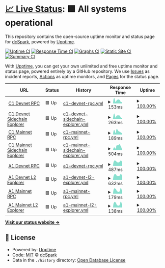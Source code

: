 # [📈 Live Status](https://dcSpark.github.io/uptime): <!--live status--> **🟩 All systems operational**

This repository contains the open-source uptime monitor and status page for [dcSpark](https://dcspark.io), powered by [Upptime](https://github.com/upptime/upptime).

[![Uptime CI](https://github.com/dcSpark/uptime/workflows/Uptime%20CI/badge.svg)](https://github.com/dcSpark/uptime/actions?query=workflow%3A%22Uptime+CI%22)
[![Response Time CI](https://github.com/dcSpark/uptime/workflows/Response%20Time%20CI/badge.svg)](https://github.com/dcSpark/uptime/actions?query=workflow%3A%22Response+Time+CI%22)
[![Graphs CI](https://github.com/dcSpark/uptime/workflows/Graphs%20CI/badge.svg)](https://github.com/dcSpark/uptime/actions?query=workflow%3A%22Graphs+CI%22)
[![Static Site CI](https://github.com/dcSpark/uptime/workflows/Static%20Site%20CI/badge.svg)](https://github.com/dcSpark/uptime/actions?query=workflow%3A%22Static+Site+CI%22)
[![Summary CI](https://github.com/dcSpark/uptime/workflows/Summary%20CI/badge.svg)](https://github.com/dcSpark/uptime/actions?query=workflow%3A%22Summary+CI%22)

With [Upptime](https://upptime.js.org), you can get your own unlimited and free uptime monitor and status page, powered entirely by a GitHub repository. We use [Issues](https://github.com/dcSpark/uptime/issues) as incident reports, [Actions](https://github.com/dcSpark/uptime/actions) as uptime monitors, and [Pages](https://dcSpark.github.io/uptime) for the status page.

<!--start: status pages-->
<!-- This summary is generated by Upptime (https://github.com/upptime/upptime) -->
<!-- Do not edit this manually, your changes will be overwritten -->
<!-- prettier-ignore -->
| URL | Status | History | Response Time | Uptime |
| --- | ------ | ------- | ------------- | ------ |
| <img alt="" src="https://icons.duckduckgo.com/ip3/rpc-devnet-cardano-evm.c1.milkomeda.com.ico" height="13"> [C1 Devnet RPC](https://rpc-devnet-cardano-evm.c1.milkomeda.com/liveness) | 🟩 Up | [c1-devnet-rpc.yml](https://github.com/dcSpark/uptime/commits/HEAD/history/c1-devnet-rpc.yml) | <details><summary><img alt="Response time graph" src="./graphs/c1-devnet-rpc/response-time-week.png" height="20"> 153ms</summary><br><a href="https://dcSpark.github.io/uptime/history/c1-devnet-rpc"><img alt="Response time 695" src="https://img.shields.io/endpoint?url=https%3A%2F%2Fraw.githubusercontent.com%2FdcSpark%2Fuptime%2FHEAD%2Fapi%2Fc1-devnet-rpc%2Fresponse-time.json"></a><br><a href="https://dcSpark.github.io/uptime/history/c1-devnet-rpc"><img alt="24-hour response time 153" src="https://img.shields.io/endpoint?url=https%3A%2F%2Fraw.githubusercontent.com%2FdcSpark%2Fuptime%2FHEAD%2Fapi%2Fc1-devnet-rpc%2Fresponse-time-day.json"></a><br><a href="https://dcSpark.github.io/uptime/history/c1-devnet-rpc"><img alt="7-day response time 153" src="https://img.shields.io/endpoint?url=https%3A%2F%2Fraw.githubusercontent.com%2FdcSpark%2Fuptime%2FHEAD%2Fapi%2Fc1-devnet-rpc%2Fresponse-time-week.json"></a><br><a href="https://dcSpark.github.io/uptime/history/c1-devnet-rpc"><img alt="30-day response time 180" src="https://img.shields.io/endpoint?url=https%3A%2F%2Fraw.githubusercontent.com%2FdcSpark%2Fuptime%2FHEAD%2Fapi%2Fc1-devnet-rpc%2Fresponse-time-month.json"></a><br><a href="https://dcSpark.github.io/uptime/history/c1-devnet-rpc"><img alt="1-year response time 695" src="https://img.shields.io/endpoint?url=https%3A%2F%2Fraw.githubusercontent.com%2FdcSpark%2Fuptime%2FHEAD%2Fapi%2Fc1-devnet-rpc%2Fresponse-time-year.json"></a></details> | <details><summary><a href="https://dcSpark.github.io/uptime/history/c1-devnet-rpc">100.00%</a></summary><a href="https://dcSpark.github.io/uptime/history/c1-devnet-rpc"><img alt="All-time uptime 99.83%" src="https://img.shields.io/endpoint?url=https%3A%2F%2Fraw.githubusercontent.com%2FdcSpark%2Fuptime%2FHEAD%2Fapi%2Fc1-devnet-rpc%2Fuptime.json"></a><br><a href="https://dcSpark.github.io/uptime/history/c1-devnet-rpc"><img alt="24-hour uptime 100.00%" src="https://img.shields.io/endpoint?url=https%3A%2F%2Fraw.githubusercontent.com%2FdcSpark%2Fuptime%2FHEAD%2Fapi%2Fc1-devnet-rpc%2Fuptime-day.json"></a><br><a href="https://dcSpark.github.io/uptime/history/c1-devnet-rpc"><img alt="7-day uptime 100.00%" src="https://img.shields.io/endpoint?url=https%3A%2F%2Fraw.githubusercontent.com%2FdcSpark%2Fuptime%2FHEAD%2Fapi%2Fc1-devnet-rpc%2Fuptime-week.json"></a><br><a href="https://dcSpark.github.io/uptime/history/c1-devnet-rpc"><img alt="30-day uptime 100.00%" src="https://img.shields.io/endpoint?url=https%3A%2F%2Fraw.githubusercontent.com%2FdcSpark%2Fuptime%2FHEAD%2Fapi%2Fc1-devnet-rpc%2Fuptime-month.json"></a><br><a href="https://dcSpark.github.io/uptime/history/c1-devnet-rpc"><img alt="1-year uptime 99.83%" src="https://img.shields.io/endpoint?url=https%3A%2F%2Fraw.githubusercontent.com%2FdcSpark%2Fuptime%2FHEAD%2Fapi%2Fc1-devnet-rpc%2Fuptime-year.json"></a></details>
| <img alt="" src="https://icons.duckduckgo.com/ip3/explorer-devnet-cardano-evm.c1.milkomeda.com.ico" height="13"> [C1 Devnet Sidechain Explorer](https://explorer-devnet-cardano-evm.c1.milkomeda.com) | 🟩 Up | [c1-devnet-sidechain-explorer.yml](https://github.com/dcSpark/uptime/commits/HEAD/history/c1-devnet-sidechain-explorer.yml) | <details><summary><img alt="Response time graph" src="./graphs/c1-devnet-sidechain-explorer/response-time-week.png" height="20"> 263ms</summary><br><a href="https://dcSpark.github.io/uptime/history/c1-devnet-sidechain-explorer"><img alt="Response time 284" src="https://img.shields.io/endpoint?url=https%3A%2F%2Fraw.githubusercontent.com%2FdcSpark%2Fuptime%2FHEAD%2Fapi%2Fc1-devnet-sidechain-explorer%2Fresponse-time.json"></a><br><a href="https://dcSpark.github.io/uptime/history/c1-devnet-sidechain-explorer"><img alt="24-hour response time 263" src="https://img.shields.io/endpoint?url=https%3A%2F%2Fraw.githubusercontent.com%2FdcSpark%2Fuptime%2FHEAD%2Fapi%2Fc1-devnet-sidechain-explorer%2Fresponse-time-day.json"></a><br><a href="https://dcSpark.github.io/uptime/history/c1-devnet-sidechain-explorer"><img alt="7-day response time 263" src="https://img.shields.io/endpoint?url=https%3A%2F%2Fraw.githubusercontent.com%2FdcSpark%2Fuptime%2FHEAD%2Fapi%2Fc1-devnet-sidechain-explorer%2Fresponse-time-week.json"></a><br><a href="https://dcSpark.github.io/uptime/history/c1-devnet-sidechain-explorer"><img alt="30-day response time 240" src="https://img.shields.io/endpoint?url=https%3A%2F%2Fraw.githubusercontent.com%2FdcSpark%2Fuptime%2FHEAD%2Fapi%2Fc1-devnet-sidechain-explorer%2Fresponse-time-month.json"></a><br><a href="https://dcSpark.github.io/uptime/history/c1-devnet-sidechain-explorer"><img alt="1-year response time 284" src="https://img.shields.io/endpoint?url=https%3A%2F%2Fraw.githubusercontent.com%2FdcSpark%2Fuptime%2FHEAD%2Fapi%2Fc1-devnet-sidechain-explorer%2Fresponse-time-year.json"></a></details> | <details><summary><a href="https://dcSpark.github.io/uptime/history/c1-devnet-sidechain-explorer">100.00%</a></summary><a href="https://dcSpark.github.io/uptime/history/c1-devnet-sidechain-explorer"><img alt="All-time uptime 99.70%" src="https://img.shields.io/endpoint?url=https%3A%2F%2Fraw.githubusercontent.com%2FdcSpark%2Fuptime%2FHEAD%2Fapi%2Fc1-devnet-sidechain-explorer%2Fuptime.json"></a><br><a href="https://dcSpark.github.io/uptime/history/c1-devnet-sidechain-explorer"><img alt="24-hour uptime 100.00%" src="https://img.shields.io/endpoint?url=https%3A%2F%2Fraw.githubusercontent.com%2FdcSpark%2Fuptime%2FHEAD%2Fapi%2Fc1-devnet-sidechain-explorer%2Fuptime-day.json"></a><br><a href="https://dcSpark.github.io/uptime/history/c1-devnet-sidechain-explorer"><img alt="7-day uptime 100.00%" src="https://img.shields.io/endpoint?url=https%3A%2F%2Fraw.githubusercontent.com%2FdcSpark%2Fuptime%2FHEAD%2Fapi%2Fc1-devnet-sidechain-explorer%2Fuptime-week.json"></a><br><a href="https://dcSpark.github.io/uptime/history/c1-devnet-sidechain-explorer"><img alt="30-day uptime 100.00%" src="https://img.shields.io/endpoint?url=https%3A%2F%2Fraw.githubusercontent.com%2FdcSpark%2Fuptime%2FHEAD%2Fapi%2Fc1-devnet-sidechain-explorer%2Fuptime-month.json"></a><br><a href="https://dcSpark.github.io/uptime/history/c1-devnet-sidechain-explorer"><img alt="1-year uptime 99.70%" src="https://img.shields.io/endpoint?url=https%3A%2F%2Fraw.githubusercontent.com%2FdcSpark%2Fuptime%2FHEAD%2Fapi%2Fc1-devnet-sidechain-explorer%2Fuptime-year.json"></a></details>
| <img alt="" src="https://icons.duckduckgo.com/ip3/rpc-mainnet-cardano-evm.c1.milkomeda.com.ico" height="13"> [C1 Mainnet RPC](https://rpc-mainnet-cardano-evm.c1.milkomeda.com/liveness) | 🟩 Up | [c1-mainnet-rpc.yml](https://github.com/dcSpark/uptime/commits/HEAD/history/c1-mainnet-rpc.yml) | <details><summary><img alt="Response time graph" src="./graphs/c1-mainnet-rpc/response-time-week.png" height="20"> 189ms</summary><br><a href="https://dcSpark.github.io/uptime/history/c1-mainnet-rpc"><img alt="Response time 234" src="https://img.shields.io/endpoint?url=https%3A%2F%2Fraw.githubusercontent.com%2FdcSpark%2Fuptime%2FHEAD%2Fapi%2Fc1-mainnet-rpc%2Fresponse-time.json"></a><br><a href="https://dcSpark.github.io/uptime/history/c1-mainnet-rpc"><img alt="24-hour response time 189" src="https://img.shields.io/endpoint?url=https%3A%2F%2Fraw.githubusercontent.com%2FdcSpark%2Fuptime%2FHEAD%2Fapi%2Fc1-mainnet-rpc%2Fresponse-time-day.json"></a><br><a href="https://dcSpark.github.io/uptime/history/c1-mainnet-rpc"><img alt="7-day response time 189" src="https://img.shields.io/endpoint?url=https%3A%2F%2Fraw.githubusercontent.com%2FdcSpark%2Fuptime%2FHEAD%2Fapi%2Fc1-mainnet-rpc%2Fresponse-time-week.json"></a><br><a href="https://dcSpark.github.io/uptime/history/c1-mainnet-rpc"><img alt="30-day response time 230" src="https://img.shields.io/endpoint?url=https%3A%2F%2Fraw.githubusercontent.com%2FdcSpark%2Fuptime%2FHEAD%2Fapi%2Fc1-mainnet-rpc%2Fresponse-time-month.json"></a><br><a href="https://dcSpark.github.io/uptime/history/c1-mainnet-rpc"><img alt="1-year response time 234" src="https://img.shields.io/endpoint?url=https%3A%2F%2Fraw.githubusercontent.com%2FdcSpark%2Fuptime%2FHEAD%2Fapi%2Fc1-mainnet-rpc%2Fresponse-time-year.json"></a></details> | <details><summary><a href="https://dcSpark.github.io/uptime/history/c1-mainnet-rpc">100.00%</a></summary><a href="https://dcSpark.github.io/uptime/history/c1-mainnet-rpc"><img alt="All-time uptime 100.00%" src="https://img.shields.io/endpoint?url=https%3A%2F%2Fraw.githubusercontent.com%2FdcSpark%2Fuptime%2FHEAD%2Fapi%2Fc1-mainnet-rpc%2Fuptime.json"></a><br><a href="https://dcSpark.github.io/uptime/history/c1-mainnet-rpc"><img alt="24-hour uptime 100.00%" src="https://img.shields.io/endpoint?url=https%3A%2F%2Fraw.githubusercontent.com%2FdcSpark%2Fuptime%2FHEAD%2Fapi%2Fc1-mainnet-rpc%2Fuptime-day.json"></a><br><a href="https://dcSpark.github.io/uptime/history/c1-mainnet-rpc"><img alt="7-day uptime 100.00%" src="https://img.shields.io/endpoint?url=https%3A%2F%2Fraw.githubusercontent.com%2FdcSpark%2Fuptime%2FHEAD%2Fapi%2Fc1-mainnet-rpc%2Fuptime-week.json"></a><br><a href="https://dcSpark.github.io/uptime/history/c1-mainnet-rpc"><img alt="30-day uptime 100.00%" src="https://img.shields.io/endpoint?url=https%3A%2F%2Fraw.githubusercontent.com%2FdcSpark%2Fuptime%2FHEAD%2Fapi%2Fc1-mainnet-rpc%2Fuptime-month.json"></a><br><a href="https://dcSpark.github.io/uptime/history/c1-mainnet-rpc"><img alt="1-year uptime 100.00%" src="https://img.shields.io/endpoint?url=https%3A%2F%2Fraw.githubusercontent.com%2FdcSpark%2Fuptime%2FHEAD%2Fapi%2Fc1-mainnet-rpc%2Fuptime-year.json"></a></details>
| <img alt="" src="https://icons.duckduckgo.com/ip3/explorer-mainnet-cardano-evm.c1.milkomeda.com.ico" height="13"> [C1 Mainnet Sidechain Explorer](https://explorer-mainnet-cardano-evm.c1.milkomeda.com) | 🟩 Up | [c1-mainnet-sidechain-explorer.yml](https://github.com/dcSpark/uptime/commits/HEAD/history/c1-mainnet-sidechain-explorer.yml) | <details><summary><img alt="Response time graph" src="./graphs/c1-mainnet-sidechain-explorer/response-time-week.png" height="20"> 504ms</summary><br><a href="https://dcSpark.github.io/uptime/history/c1-mainnet-sidechain-explorer"><img alt="Response time 450" src="https://img.shields.io/endpoint?url=https%3A%2F%2Fraw.githubusercontent.com%2FdcSpark%2Fuptime%2FHEAD%2Fapi%2Fc1-mainnet-sidechain-explorer%2Fresponse-time.json"></a><br><a href="https://dcSpark.github.io/uptime/history/c1-mainnet-sidechain-explorer"><img alt="24-hour response time 504" src="https://img.shields.io/endpoint?url=https%3A%2F%2Fraw.githubusercontent.com%2FdcSpark%2Fuptime%2FHEAD%2Fapi%2Fc1-mainnet-sidechain-explorer%2Fresponse-time-day.json"></a><br><a href="https://dcSpark.github.io/uptime/history/c1-mainnet-sidechain-explorer"><img alt="7-day response time 504" src="https://img.shields.io/endpoint?url=https%3A%2F%2Fraw.githubusercontent.com%2FdcSpark%2Fuptime%2FHEAD%2Fapi%2Fc1-mainnet-sidechain-explorer%2Fresponse-time-week.json"></a><br><a href="https://dcSpark.github.io/uptime/history/c1-mainnet-sidechain-explorer"><img alt="30-day response time 572" src="https://img.shields.io/endpoint?url=https%3A%2F%2Fraw.githubusercontent.com%2FdcSpark%2Fuptime%2FHEAD%2Fapi%2Fc1-mainnet-sidechain-explorer%2Fresponse-time-month.json"></a><br><a href="https://dcSpark.github.io/uptime/history/c1-mainnet-sidechain-explorer"><img alt="1-year response time 450" src="https://img.shields.io/endpoint?url=https%3A%2F%2Fraw.githubusercontent.com%2FdcSpark%2Fuptime%2FHEAD%2Fapi%2Fc1-mainnet-sidechain-explorer%2Fresponse-time-year.json"></a></details> | <details><summary><a href="https://dcSpark.github.io/uptime/history/c1-mainnet-sidechain-explorer">100.00%</a></summary><a href="https://dcSpark.github.io/uptime/history/c1-mainnet-sidechain-explorer"><img alt="All-time uptime 100.00%" src="https://img.shields.io/endpoint?url=https%3A%2F%2Fraw.githubusercontent.com%2FdcSpark%2Fuptime%2FHEAD%2Fapi%2Fc1-mainnet-sidechain-explorer%2Fuptime.json"></a><br><a href="https://dcSpark.github.io/uptime/history/c1-mainnet-sidechain-explorer"><img alt="24-hour uptime 100.00%" src="https://img.shields.io/endpoint?url=https%3A%2F%2Fraw.githubusercontent.com%2FdcSpark%2Fuptime%2FHEAD%2Fapi%2Fc1-mainnet-sidechain-explorer%2Fuptime-day.json"></a><br><a href="https://dcSpark.github.io/uptime/history/c1-mainnet-sidechain-explorer"><img alt="7-day uptime 100.00%" src="https://img.shields.io/endpoint?url=https%3A%2F%2Fraw.githubusercontent.com%2FdcSpark%2Fuptime%2FHEAD%2Fapi%2Fc1-mainnet-sidechain-explorer%2Fuptime-week.json"></a><br><a href="https://dcSpark.github.io/uptime/history/c1-mainnet-sidechain-explorer"><img alt="30-day uptime 100.00%" src="https://img.shields.io/endpoint?url=https%3A%2F%2Fraw.githubusercontent.com%2FdcSpark%2Fuptime%2FHEAD%2Fapi%2Fc1-mainnet-sidechain-explorer%2Fuptime-month.json"></a><br><a href="https://dcSpark.github.io/uptime/history/c1-mainnet-sidechain-explorer"><img alt="1-year uptime 100.00%" src="https://img.shields.io/endpoint?url=https%3A%2F%2Fraw.githubusercontent.com%2FdcSpark%2Fuptime%2FHEAD%2Fapi%2Fc1-mainnet-sidechain-explorer%2Fuptime-year.json"></a></details>
| <img alt="" src="https://icons.duckduckgo.com/ip3/rpc-devnet-algorand-rollup.a1.milkomeda.com.ico" height="13"> [A1 Devnet RPC](https://rpc-devnet-algorand-rollup.a1.milkomeda.com) | 🟩 Up | [a1-devnet-rpc.yml](https://github.com/dcSpark/uptime/commits/HEAD/history/a1-devnet-rpc.yml) | <details><summary><img alt="Response time graph" src="./graphs/a1-devnet-rpc/response-time-week.png" height="20"> 487ms</summary><br><a href="https://dcSpark.github.io/uptime/history/a1-devnet-rpc"><img alt="Response time 487" src="https://img.shields.io/endpoint?url=https%3A%2F%2Fraw.githubusercontent.com%2FdcSpark%2Fuptime%2FHEAD%2Fapi%2Fa1-devnet-rpc%2Fresponse-time.json"></a><br><a href="https://dcSpark.github.io/uptime/history/a1-devnet-rpc"><img alt="24-hour response time 487" src="https://img.shields.io/endpoint?url=https%3A%2F%2Fraw.githubusercontent.com%2FdcSpark%2Fuptime%2FHEAD%2Fapi%2Fa1-devnet-rpc%2Fresponse-time-day.json"></a><br><a href="https://dcSpark.github.io/uptime/history/a1-devnet-rpc"><img alt="7-day response time 487" src="https://img.shields.io/endpoint?url=https%3A%2F%2Fraw.githubusercontent.com%2FdcSpark%2Fuptime%2FHEAD%2Fapi%2Fa1-devnet-rpc%2Fresponse-time-week.json"></a><br><a href="https://dcSpark.github.io/uptime/history/a1-devnet-rpc"><img alt="30-day response time 487" src="https://img.shields.io/endpoint?url=https%3A%2F%2Fraw.githubusercontent.com%2FdcSpark%2Fuptime%2FHEAD%2Fapi%2Fa1-devnet-rpc%2Fresponse-time-month.json"></a><br><a href="https://dcSpark.github.io/uptime/history/a1-devnet-rpc"><img alt="1-year response time 487" src="https://img.shields.io/endpoint?url=https%3A%2F%2Fraw.githubusercontent.com%2FdcSpark%2Fuptime%2FHEAD%2Fapi%2Fa1-devnet-rpc%2Fresponse-time-year.json"></a></details> | <details><summary><a href="https://dcSpark.github.io/uptime/history/a1-devnet-rpc">100.00%</a></summary><a href="https://dcSpark.github.io/uptime/history/a1-devnet-rpc"><img alt="All-time uptime 100.00%" src="https://img.shields.io/endpoint?url=https%3A%2F%2Fraw.githubusercontent.com%2FdcSpark%2Fuptime%2FHEAD%2Fapi%2Fa1-devnet-rpc%2Fuptime.json"></a><br><a href="https://dcSpark.github.io/uptime/history/a1-devnet-rpc"><img alt="24-hour uptime 100.00%" src="https://img.shields.io/endpoint?url=https%3A%2F%2Fraw.githubusercontent.com%2FdcSpark%2Fuptime%2FHEAD%2Fapi%2Fa1-devnet-rpc%2Fuptime-day.json"></a><br><a href="https://dcSpark.github.io/uptime/history/a1-devnet-rpc"><img alt="7-day uptime 100.00%" src="https://img.shields.io/endpoint?url=https%3A%2F%2Fraw.githubusercontent.com%2FdcSpark%2Fuptime%2FHEAD%2Fapi%2Fa1-devnet-rpc%2Fuptime-week.json"></a><br><a href="https://dcSpark.github.io/uptime/history/a1-devnet-rpc"><img alt="30-day uptime 100.00%" src="https://img.shields.io/endpoint?url=https%3A%2F%2Fraw.githubusercontent.com%2FdcSpark%2Fuptime%2FHEAD%2Fapi%2Fa1-devnet-rpc%2Fuptime-month.json"></a><br><a href="https://dcSpark.github.io/uptime/history/a1-devnet-rpc"><img alt="1-year uptime 100.00%" src="https://img.shields.io/endpoint?url=https%3A%2F%2Fraw.githubusercontent.com%2FdcSpark%2Fuptime%2FHEAD%2Fapi%2Fa1-devnet-rpc%2Fuptime-year.json"></a></details>
| <img alt="" src="https://icons.duckduckgo.com/ip3/explorer-devnet-algorand-rollup.a1.milkomeda.com.ico" height="13"> [A1 Devnet L2 Explorer](https://explorer-devnet-algorand-rollup.a1.milkomeda.com) | 🟩 Up | [a1-devnet-l2-explorer.yml](https://github.com/dcSpark/uptime/commits/HEAD/history/a1-devnet-l2-explorer.yml) | <details><summary><img alt="Response time graph" src="./graphs/a1-devnet-l2-explorer/response-time-week.png" height="20"> 632ms</summary><br><a href="https://dcSpark.github.io/uptime/history/a1-devnet-l2-explorer"><img alt="Response time 632" src="https://img.shields.io/endpoint?url=https%3A%2F%2Fraw.githubusercontent.com%2FdcSpark%2Fuptime%2FHEAD%2Fapi%2Fa1-devnet-l2-explorer%2Fresponse-time.json"></a><br><a href="https://dcSpark.github.io/uptime/history/a1-devnet-l2-explorer"><img alt="24-hour response time 632" src="https://img.shields.io/endpoint?url=https%3A%2F%2Fraw.githubusercontent.com%2FdcSpark%2Fuptime%2FHEAD%2Fapi%2Fa1-devnet-l2-explorer%2Fresponse-time-day.json"></a><br><a href="https://dcSpark.github.io/uptime/history/a1-devnet-l2-explorer"><img alt="7-day response time 632" src="https://img.shields.io/endpoint?url=https%3A%2F%2Fraw.githubusercontent.com%2FdcSpark%2Fuptime%2FHEAD%2Fapi%2Fa1-devnet-l2-explorer%2Fresponse-time-week.json"></a><br><a href="https://dcSpark.github.io/uptime/history/a1-devnet-l2-explorer"><img alt="30-day response time 632" src="https://img.shields.io/endpoint?url=https%3A%2F%2Fraw.githubusercontent.com%2FdcSpark%2Fuptime%2FHEAD%2Fapi%2Fa1-devnet-l2-explorer%2Fresponse-time-month.json"></a><br><a href="https://dcSpark.github.io/uptime/history/a1-devnet-l2-explorer"><img alt="1-year response time 632" src="https://img.shields.io/endpoint?url=https%3A%2F%2Fraw.githubusercontent.com%2FdcSpark%2Fuptime%2FHEAD%2Fapi%2Fa1-devnet-l2-explorer%2Fresponse-time-year.json"></a></details> | <details><summary><a href="https://dcSpark.github.io/uptime/history/a1-devnet-l2-explorer">100.00%</a></summary><a href="https://dcSpark.github.io/uptime/history/a1-devnet-l2-explorer"><img alt="All-time uptime 100.00%" src="https://img.shields.io/endpoint?url=https%3A%2F%2Fraw.githubusercontent.com%2FdcSpark%2Fuptime%2FHEAD%2Fapi%2Fa1-devnet-l2-explorer%2Fuptime.json"></a><br><a href="https://dcSpark.github.io/uptime/history/a1-devnet-l2-explorer"><img alt="24-hour uptime 100.00%" src="https://img.shields.io/endpoint?url=https%3A%2F%2Fraw.githubusercontent.com%2FdcSpark%2Fuptime%2FHEAD%2Fapi%2Fa1-devnet-l2-explorer%2Fuptime-day.json"></a><br><a href="https://dcSpark.github.io/uptime/history/a1-devnet-l2-explorer"><img alt="7-day uptime 100.00%" src="https://img.shields.io/endpoint?url=https%3A%2F%2Fraw.githubusercontent.com%2FdcSpark%2Fuptime%2FHEAD%2Fapi%2Fa1-devnet-l2-explorer%2Fuptime-week.json"></a><br><a href="https://dcSpark.github.io/uptime/history/a1-devnet-l2-explorer"><img alt="30-day uptime 100.00%" src="https://img.shields.io/endpoint?url=https%3A%2F%2Fraw.githubusercontent.com%2FdcSpark%2Fuptime%2FHEAD%2Fapi%2Fa1-devnet-l2-explorer%2Fuptime-month.json"></a><br><a href="https://dcSpark.github.io/uptime/history/a1-devnet-l2-explorer"><img alt="1-year uptime 100.00%" src="https://img.shields.io/endpoint?url=https%3A%2F%2Fraw.githubusercontent.com%2FdcSpark%2Fuptime%2FHEAD%2Fapi%2Fa1-devnet-l2-explorer%2Fuptime-year.json"></a></details>
| <img alt="" src="https://icons.duckduckgo.com/ip3/rpc-mainnet-algorand-rollup.a1.milkomeda.com.ico" height="13"> [A1 Mainnet RPC](https://rpc-mainnet-algorand-rollup.a1.milkomeda.com) | 🟩 Up | [a1-mainnet-rpc.yml](https://github.com/dcSpark/uptime/commits/HEAD/history/a1-mainnet-rpc.yml) | <details><summary><img alt="Response time graph" src="./graphs/a1-mainnet-rpc/response-time-week.png" height="20"> 179ms</summary><br><a href="https://dcSpark.github.io/uptime/history/a1-mainnet-rpc"><img alt="Response time 179" src="https://img.shields.io/endpoint?url=https%3A%2F%2Fraw.githubusercontent.com%2FdcSpark%2Fuptime%2FHEAD%2Fapi%2Fa1-mainnet-rpc%2Fresponse-time.json"></a><br><a href="https://dcSpark.github.io/uptime/history/a1-mainnet-rpc"><img alt="24-hour response time 179" src="https://img.shields.io/endpoint?url=https%3A%2F%2Fraw.githubusercontent.com%2FdcSpark%2Fuptime%2FHEAD%2Fapi%2Fa1-mainnet-rpc%2Fresponse-time-day.json"></a><br><a href="https://dcSpark.github.io/uptime/history/a1-mainnet-rpc"><img alt="7-day response time 179" src="https://img.shields.io/endpoint?url=https%3A%2F%2Fraw.githubusercontent.com%2FdcSpark%2Fuptime%2FHEAD%2Fapi%2Fa1-mainnet-rpc%2Fresponse-time-week.json"></a><br><a href="https://dcSpark.github.io/uptime/history/a1-mainnet-rpc"><img alt="30-day response time 179" src="https://img.shields.io/endpoint?url=https%3A%2F%2Fraw.githubusercontent.com%2FdcSpark%2Fuptime%2FHEAD%2Fapi%2Fa1-mainnet-rpc%2Fresponse-time-month.json"></a><br><a href="https://dcSpark.github.io/uptime/history/a1-mainnet-rpc"><img alt="1-year response time 179" src="https://img.shields.io/endpoint?url=https%3A%2F%2Fraw.githubusercontent.com%2FdcSpark%2Fuptime%2FHEAD%2Fapi%2Fa1-mainnet-rpc%2Fresponse-time-year.json"></a></details> | <details><summary><a href="https://dcSpark.github.io/uptime/history/a1-mainnet-rpc">100.00%</a></summary><a href="https://dcSpark.github.io/uptime/history/a1-mainnet-rpc"><img alt="All-time uptime 100.00%" src="https://img.shields.io/endpoint?url=https%3A%2F%2Fraw.githubusercontent.com%2FdcSpark%2Fuptime%2FHEAD%2Fapi%2Fa1-mainnet-rpc%2Fuptime.json"></a><br><a href="https://dcSpark.github.io/uptime/history/a1-mainnet-rpc"><img alt="24-hour uptime 100.00%" src="https://img.shields.io/endpoint?url=https%3A%2F%2Fraw.githubusercontent.com%2FdcSpark%2Fuptime%2FHEAD%2Fapi%2Fa1-mainnet-rpc%2Fuptime-day.json"></a><br><a href="https://dcSpark.github.io/uptime/history/a1-mainnet-rpc"><img alt="7-day uptime 100.00%" src="https://img.shields.io/endpoint?url=https%3A%2F%2Fraw.githubusercontent.com%2FdcSpark%2Fuptime%2FHEAD%2Fapi%2Fa1-mainnet-rpc%2Fuptime-week.json"></a><br><a href="https://dcSpark.github.io/uptime/history/a1-mainnet-rpc"><img alt="30-day uptime 100.00%" src="https://img.shields.io/endpoint?url=https%3A%2F%2Fraw.githubusercontent.com%2FdcSpark%2Fuptime%2FHEAD%2Fapi%2Fa1-mainnet-rpc%2Fuptime-month.json"></a><br><a href="https://dcSpark.github.io/uptime/history/a1-mainnet-rpc"><img alt="1-year uptime 100.00%" src="https://img.shields.io/endpoint?url=https%3A%2F%2Fraw.githubusercontent.com%2FdcSpark%2Fuptime%2FHEAD%2Fapi%2Fa1-mainnet-rpc%2Fuptime-year.json"></a></details>
| <img alt="" src="https://icons.duckduckgo.com/ip3/explorer-mainnet-algorand-rollup.a1.milkomeda.com.ico" height="13"> [A1 Mainnet L2 Explorer](https://explorer-mainnet-algorand-rollup.a1.milkomeda.com) | 🟩 Up | [a1-mainnet-l2-explorer.yml](https://github.com/dcSpark/uptime/commits/HEAD/history/a1-mainnet-l2-explorer.yml) | <details><summary><img alt="Response time graph" src="./graphs/a1-mainnet-l2-explorer/response-time-week.png" height="20"> 138ms</summary><br><a href="https://dcSpark.github.io/uptime/history/a1-mainnet-l2-explorer"><img alt="Response time 138" src="https://img.shields.io/endpoint?url=https%3A%2F%2Fraw.githubusercontent.com%2FdcSpark%2Fuptime%2FHEAD%2Fapi%2Fa1-mainnet-l2-explorer%2Fresponse-time.json"></a><br><a href="https://dcSpark.github.io/uptime/history/a1-mainnet-l2-explorer"><img alt="24-hour response time 138" src="https://img.shields.io/endpoint?url=https%3A%2F%2Fraw.githubusercontent.com%2FdcSpark%2Fuptime%2FHEAD%2Fapi%2Fa1-mainnet-l2-explorer%2Fresponse-time-day.json"></a><br><a href="https://dcSpark.github.io/uptime/history/a1-mainnet-l2-explorer"><img alt="7-day response time 138" src="https://img.shields.io/endpoint?url=https%3A%2F%2Fraw.githubusercontent.com%2FdcSpark%2Fuptime%2FHEAD%2Fapi%2Fa1-mainnet-l2-explorer%2Fresponse-time-week.json"></a><br><a href="https://dcSpark.github.io/uptime/history/a1-mainnet-l2-explorer"><img alt="30-day response time 138" src="https://img.shields.io/endpoint?url=https%3A%2F%2Fraw.githubusercontent.com%2FdcSpark%2Fuptime%2FHEAD%2Fapi%2Fa1-mainnet-l2-explorer%2Fresponse-time-month.json"></a><br><a href="https://dcSpark.github.io/uptime/history/a1-mainnet-l2-explorer"><img alt="1-year response time 138" src="https://img.shields.io/endpoint?url=https%3A%2F%2Fraw.githubusercontent.com%2FdcSpark%2Fuptime%2FHEAD%2Fapi%2Fa1-mainnet-l2-explorer%2Fresponse-time-year.json"></a></details> | <details><summary><a href="https://dcSpark.github.io/uptime/history/a1-mainnet-l2-explorer">100.00%</a></summary><a href="https://dcSpark.github.io/uptime/history/a1-mainnet-l2-explorer"><img alt="All-time uptime 100.00%" src="https://img.shields.io/endpoint?url=https%3A%2F%2Fraw.githubusercontent.com%2FdcSpark%2Fuptime%2FHEAD%2Fapi%2Fa1-mainnet-l2-explorer%2Fuptime.json"></a><br><a href="https://dcSpark.github.io/uptime/history/a1-mainnet-l2-explorer"><img alt="24-hour uptime 100.00%" src="https://img.shields.io/endpoint?url=https%3A%2F%2Fraw.githubusercontent.com%2FdcSpark%2Fuptime%2FHEAD%2Fapi%2Fa1-mainnet-l2-explorer%2Fuptime-day.json"></a><br><a href="https://dcSpark.github.io/uptime/history/a1-mainnet-l2-explorer"><img alt="7-day uptime 100.00%" src="https://img.shields.io/endpoint?url=https%3A%2F%2Fraw.githubusercontent.com%2FdcSpark%2Fuptime%2FHEAD%2Fapi%2Fa1-mainnet-l2-explorer%2Fuptime-week.json"></a><br><a href="https://dcSpark.github.io/uptime/history/a1-mainnet-l2-explorer"><img alt="30-day uptime 100.00%" src="https://img.shields.io/endpoint?url=https%3A%2F%2Fraw.githubusercontent.com%2FdcSpark%2Fuptime%2FHEAD%2Fapi%2Fa1-mainnet-l2-explorer%2Fuptime-month.json"></a><br><a href="https://dcSpark.github.io/uptime/history/a1-mainnet-l2-explorer"><img alt="1-year uptime 100.00%" src="https://img.shields.io/endpoint?url=https%3A%2F%2Fraw.githubusercontent.com%2FdcSpark%2Fuptime%2FHEAD%2Fapi%2Fa1-mainnet-l2-explorer%2Fuptime-year.json"></a></details>

<!--end: status pages-->

[**Visit our status website →**](https://dcSpark.github.io/uptime)

## 📄 License

- Powered by: [Upptime](https://github.com/upptime/upptime)
- Code: [MIT](./LICENSE) © [dcSpark](https://dcspark.io)
- Data in the `./history` directory: [Open Database License](https://opendatacommons.org/licenses/odbl/1-0/)
